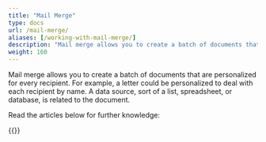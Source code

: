 ```yaml
---
title: "Mail Merge"
type: docs
url: /mail-merge/
aliases: [/working-with-mail-merge/]
description: "Mail merge allows you to create a batch of documents that are personalized for every recipient. For example, a letter could be personalized to deal with each recipient by name. A data source, sort of a list, spreadsheet, or database, is related to the document."
weight: 160
---
```


Mail merge allows you to create a batch of documents that are personalized for every recipient. For example, a letter could be personalized to deal with each recipient by name. A data source, sort of a list, spreadsheet, or database, is related to the document.

Read the articles below for further knowledge:

{{<list-children-pages>}}